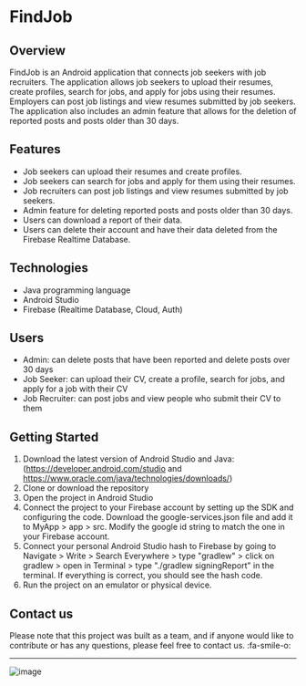 # FindJob
## Overview
FindJob is an Android application that connects job seekers with job recruiters. The application allows job seekers to upload their resumes, create profiles, search for jobs, and apply for jobs using their resumes. Employers can post job listings and view resumes submitted by job seekers. The application also includes an admin feature that allows for the deletion of reported posts and posts older than 30 days.

## Features
- Job seekers can upload their resumes and create profiles.
- Job seekers can search for jobs and apply for them using their resumes.
- Job recruiters can post job listings and view resumes submitted by job seekers.
- Admin feature for deleting reported posts and posts older than 30 days.
- Users can download a report of their data.
- Users can delete their account and have their data deleted from the Firebase Realtime Database.
##  Technologies
- Java programming language
- Android Studio
- Firebase (Realtime Database, Cloud, Auth)
## Users
- Admin: can delete posts that have been reported and delete posts over 30 days
- Job Seeker: can upload their CV, create a profile, search for jobs, and apply for a job with their CV
- Job Recruiter: can post jobs and view people who submit their CV to them
## Getting Started
1. Download the latest version of Android Studio and Java: 
(https://developer.android.com/studio 
and 
https://www.oracle.com/java/technologies/downloads/)
2. Clone or download the repository
3. Open the project in Android Studio
4. Connect the project to your Firebase account by setting up the SDK and configuring the code. Download the google-services.json file and add it to MyApp > app > src. Modify the google id string to match the one in your Firebase account.
5. Connect your personal Android Studio hash to Firebase by going to Navigate > Write > Search Everywhere > type "gradlew" > click on gradlew > open in Terminal > type "./gradlew signingReport" in the terminal. If everything is correct, you should see the hash code.
6. Run the project on an emulator or physical device.

## Contact us
Please note that this project was built as a team, and if anyone would like to contribute or has any questions, please feel free to contact us.  :fa-smile-o:


------------
![image](https://user-images.githubusercontent.com/81467919/212494505-2b2fd625-db0a-4feb-a14b-e3daa5232447.png)


